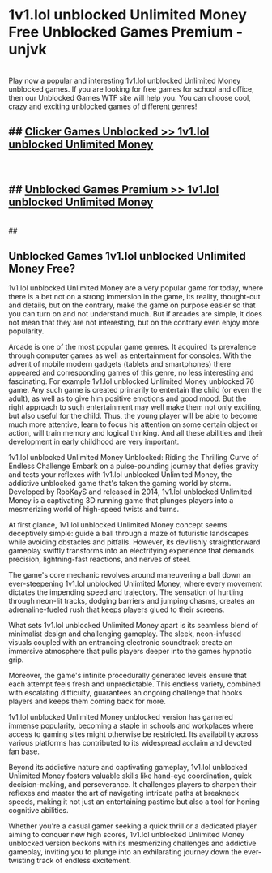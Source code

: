 # 1v1.lol unblocked Unlimited Money  Free Unblocked Games Premium - unjvk <br>
<br>
Play now a popular and interesting 1v1.lol unblocked Unlimited Money unblocked games. If you are looking for free games for school and office, then our Unblocked Games WTF site will help you. You can choose cool, crazy and exciting unblocked games of different genres!


## ##  [Clicker Games Unblocked >> 1v1.lol unblocked Unlimited Money](http://freeplayer.one?title=1v1.lol_unblocked_Unlimited_Money&ref=UG)
  <br>

##  ## [Unblocked Games Premium >> 1v1.lol unblocked Unlimited Money](http://freeplayer.one?title=1v1.lol_unblocked_Unlimited_Money&ref=UG)
  <br>
  ##



## Unblocked Games 1v1.lol unblocked Unlimited Money Free?

1v1.lol unblocked Unlimited Money are a very popular game for today, where there is a bet not on a strong immersion in the game, its reality, thought-out and details, but on the contrary, make the game on purpose easier so that you can turn on and not understand much. But if arcades are simple, it does not mean that they are not interesting, but on the contrary even enjoy more popularity.

Arcade is one of the most popular game genres. It acquired its prevalence through computer games as well as entertainment for consoles. With the advent of mobile modern gadgets (tablets and smartphones) there appeared and corresponding games of this genre, no less interesting and fascinating. For example 1v1.lol unblocked Unlimited Money unblocked 76 game. Any such game is created primarily to entertain the child (or even the adult), as well as to give him positive emotions and good mood. But the right approach to such entertainment may well make them not only exciting, but also useful for the child. Thus, the young player will be able to become much more attentive, learn to focus his attention on some certain object or action, will train memory and logical thinking. And all these abilities and their development in early childhood are very important.

1v1.lol unblocked Unlimited Money Unblocked: Riding the Thrilling Curve of Endless Challenge
Embark on a pulse-pounding journey that defies gravity and tests your reflexes with 1v1.lol unblocked Unlimited Money, the addictive unblocked game that's taken the gaming world by storm. Developed by RobKayS and released in 2014, 1v1.lol unblocked Unlimited Money is a captivating 3D running game that plunges players into a mesmerizing world of high-speed twists and turns.

At first glance, 1v1.lol unblocked Unlimited Money concept seems deceptively simple: guide a ball through a maze of futuristic landscapes while avoiding obstacles and pitfalls. However, its devilishly straightforward gameplay swiftly transforms into an electrifying experience that demands precision, lightning-fast reactions, and nerves of steel.

The game's core mechanic revolves around maneuvering a ball down an ever-steepening 1v1.lol unblocked Unlimited Money, where every movement dictates the impending speed and trajectory. The sensation of hurtling through neon-lit tracks, dodging barriers and jumping chasms, creates an adrenaline-fueled rush that keeps players glued to their screens.

What sets 1v1.lol unblocked Unlimited Money apart is its seamless blend of minimalist design and challenging gameplay. The sleek, neon-infused visuals coupled with an entrancing electronic soundtrack create an immersive atmosphere that pulls players deeper into the games hypnotic grip.

Moreover, the game's infinite procedurally generated levels ensure that each attempt feels fresh and unpredictable. This endless variety, combined with escalating difficulty, guarantees an ongoing challenge that hooks players and keeps them coming back for more.

1v1.lol unblocked Unlimited Money unblocked version has garnered immense popularity, becoming a staple in schools and workplaces where access to gaming sites might otherwise be restricted. Its availability across various platforms has contributed to its widespread acclaim and devoted fan base.

Beyond its addictive nature and captivating gameplay, 1v1.lol unblocked Unlimited Money fosters valuable skills like hand-eye coordination, quick decision-making, and perseverance. It challenges players to sharpen their reflexes and master the art of navigating intricate paths at breakneck speeds, making it not just an entertaining pastime but also a tool for honing cognitive abilities.

Whether you're a casual gamer seeking a quick thrill or a dedicated player aiming to conquer new high scores, 1v1.lol unblocked Unlimited Money unblocked version beckons with its mesmerizing challenges and addictive gameplay, inviting you to plunge into an exhilarating journey down the ever-twisting track of endless excitement.